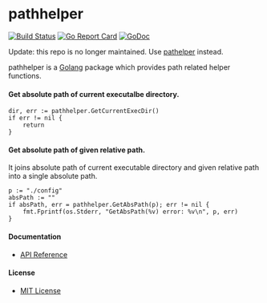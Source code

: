 # pathhelper

[![Build Status](https://travis-ci.org/northbright/pathhelper.svg?branch=master)](https://travis-ci.org/northbright/pathhelper)
[![Go Report Card](https://goreportcard.com/badge/github.com/northbright/pathhelper)](https://goreportcard.com/report/github.com/northbright/pathhelper)
[![GoDoc](https://godoc.org/github.com/northbright/pathhelper?status.svg)](https://godoc.org/github.com/northbright/pathhelper)

Update: this repo is no longer maintained. Use [pathelper](https://github.com/northbright/pathelper) instead.

pathhelper is a [Golang](http://golang.org) package which provides path related helper functions.

#### Get absolute path of current executalbe directory.

    dir, err := pathhelper.GetCurrentExecDir()
    if err != nil {
        return
    }

#### Get absolute path of given relative path.  
It joins absolute path of current executable directory and given relative path into a single absolute path.

    p := "./config"
    absPath := ""
    if absPath, err = pathhelper.GetAbsPath(p); err != nil {
        fmt.Fprintf(os.Stderr, "GetAbsPath(%v) error: %v\n", p, err)
    }

#### Documentation
* [API Reference](http://godoc.org/github.com/northbright/pathhelper)

#### License
* [MIT License](./LICENSE)
